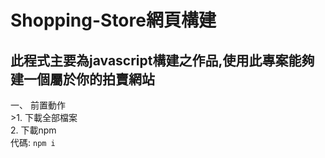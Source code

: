 # Shopping-Store網頁構建

## 此程式主要為javascript構建之作品,使用此專案能夠建一個屬於你的拍賣網站

一、 前置動作  
     >1. 下載全部檔案  
     2. 下載npm  
         代碼: `npm i`  

